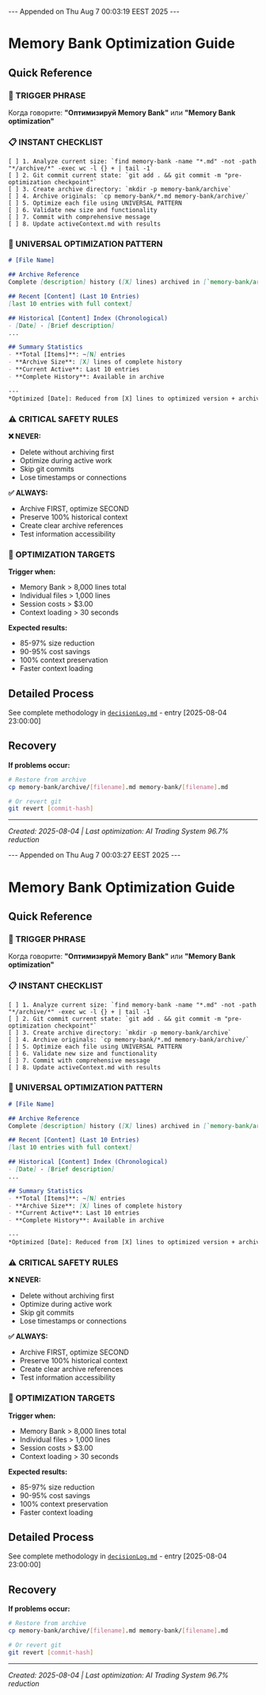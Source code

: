 

--- Appended on Thu Aug  7 00:03:19 EEST 2025 ---


# Memory Bank Optimization Guide

## Quick Reference

### **🚨 TRIGGER PHRASE**
Когда говорите: **"Оптимизируй Memory Bank"** или **"Memory Bank optimization"**

### **📋 INSTANT CHECKLIST**
```
[ ] 1. Analyze current size: `find memory-bank -name "*.md" -not -path "*/archive/*" -exec wc -l {} + | tail -1`
[ ] 2. Git commit current state: `git add . && git commit -m "pre-optimization checkpoint"`
[ ] 3. Create archive directory: `mkdir -p memory-bank/archive`
[ ] 4. Archive originals: `cp memory-bank/*.md memory-bank/archive/`
[ ] 5. Optimize each file using UNIVERSAL PATTERN
[ ] 6. Validate new size and functionality
[ ] 7. Commit with comprehensive message
[ ] 8. Update activeContext.md with results
```

### **🎯 UNIVERSAL OPTIMIZATION PATTERN**
```markdown
# [File Name]

## Archive Reference
Complete [description] history ([X] lines) archived in [`memory-bank/archive/[filename].md`](memory-bank/archive/[filename].md).

## Recent [Content] (Last 10 Entries)
[last 10 entries with full context]

## Historical [Content] Index (Chronological)
- [Date] - [Brief description]
...

## Summary Statistics
- **Total [Items]**: ~[N] entries
- **Archive Size**: [X] lines of complete history  
- **Current Active**: Last 10 entries
- **Complete History**: Available in archive

---
*Optimized [Date]: Reduced from [X] lines to optimized version + archive reference*
```

### **⚠️ CRITICAL SAFETY RULES**

**❌ NEVER:**
- Delete without archiving first
- Optimize during active work
- Skip git commits
- Lose timestamps or connections

**✅ ALWAYS:**
- Archive FIRST, optimize SECOND
- Preserve 100% historical context
- Create clear archive references
- Test information accessibility

### **🎯 OPTIMIZATION TARGETS**

**Trigger when:**
- Memory Bank > 8,000 lines total
- Individual files > 1,000 lines  
- Session costs > $3.00
- Context loading > 30 seconds

**Expected results:**
- 85-97% size reduction
- 90-95% cost savings
- 100% context preservation
- Faster context loading

## Detailed Process

See complete methodology in [`decisionLog.md`](memory-bank/decisionLog.md) - entry [2025-08-04 23:00:00]

## Recovery

**If problems occur:**
```bash
# Restore from archive
cp memory-bank/archive/[filename].md memory-bank/[filename].md

# Or revert git
git revert [commit-hash]
```

---
*Created: 2025-08-04 | Last optimization: AI Trading System 96.7% reduction*

--- Appended on Thu Aug  7 00:03:27 EEST 2025 ---


# Memory Bank Optimization Guide

## Quick Reference

### **🚨 TRIGGER PHRASE**
Когда говорите: **"Оптимизируй Memory Bank"** или **"Memory Bank optimization"**

### **📋 INSTANT CHECKLIST**
```
[ ] 1. Analyze current size: `find memory-bank -name "*.md" -not -path "*/archive/*" -exec wc -l {} + | tail -1`
[ ] 2. Git commit current state: `git add . && git commit -m "pre-optimization checkpoint"`
[ ] 3. Create archive directory: `mkdir -p memory-bank/archive`
[ ] 4. Archive originals: `cp memory-bank/*.md memory-bank/archive/`
[ ] 5. Optimize each file using UNIVERSAL PATTERN
[ ] 6. Validate new size and functionality
[ ] 7. Commit with comprehensive message
[ ] 8. Update activeContext.md with results
```

### **🎯 UNIVERSAL OPTIMIZATION PATTERN**
```markdown
# [File Name]

## Archive Reference
Complete [description] history ([X] lines) archived in [`memory-bank/archive/[filename].md`](memory-bank/archive/[filename].md).

## Recent [Content] (Last 10 Entries)
[last 10 entries with full context]

## Historical [Content] Index (Chronological)
- [Date] - [Brief description]
...

## Summary Statistics
- **Total [Items]**: ~[N] entries
- **Archive Size**: [X] lines of complete history  
- **Current Active**: Last 10 entries
- **Complete History**: Available in archive

---
*Optimized [Date]: Reduced from [X] lines to optimized version + archive reference*
```

### **⚠️ CRITICAL SAFETY RULES**

**❌ NEVER:**
- Delete without archiving first
- Optimize during active work
- Skip git commits
- Lose timestamps or connections

**✅ ALWAYS:**
- Archive FIRST, optimize SECOND
- Preserve 100% historical context
- Create clear archive references
- Test information accessibility

### **🎯 OPTIMIZATION TARGETS**

**Trigger when:**
- Memory Bank > 8,000 lines total
- Individual files > 1,000 lines  
- Session costs > $3.00
- Context loading > 30 seconds

**Expected results:**
- 85-97% size reduction
- 90-95% cost savings
- 100% context preservation
- Faster context loading

## Detailed Process

See complete methodology in [`decisionLog.md`](memory-bank/decisionLog.md) - entry [2025-08-04 23:00:00]

## Recovery

**If problems occur:**
```bash
# Restore from archive
cp memory-bank/archive/[filename].md memory-bank/[filename].md

# Or revert git
git revert [commit-hash]
```

---
*Created: 2025-08-04 | Last optimization: AI Trading System 96.7% reduction*